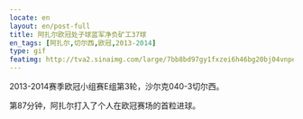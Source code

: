 ```yaml
---
locate: en
layout: en/post-full
title: 阿扎尔欧冠处子球蓝军净负矿工37球
en_tags: [阿扎尔,切尔西,欧冠,2013-2014]
type: gif
featimg: http://tva2.sinaimg.com/large/7bb8bd97gy1fxzei6h46bg20bj04vnpe.gif
---
```


2013-2014赛季欧冠小组赛E组第3轮，沙尔克040-3切尔西。

第87分钟，阿扎尔打入了个人在欧冠赛场的首粒进球。